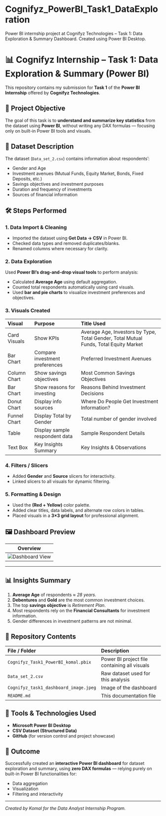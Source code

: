 # Cognifyz_PowerBI_Task1_DataExploration
Power BI internship project at Cognifyz Technologies – Task 1: Data Exploration &amp; Summary Dashboard. Created using Power BI Desktop.

# 📊 Cognifyz Internship – Task 1: Data Exploration & Summary (Power BI)

This repository contains my submission for **Task 1** of the **Power BI Internship** offered by **Cognifyz Technologies**.


## 🧠 Project Objective

The goal of this task is to **understand and summarize key statistics** from the dataset using **Power BI**, without writing any DAX formulas — focusing only on built-in Power BI tools and visuals.


## 📂 Dataset Description

The dataset (`Data_set_2.csv`) contains information about respondents’:
- Gender and Age  
- Investment avenues (Mutual Funds, Equity Market, Bonds, Fixed Deposits, etc.)  
- Savings objectives and investment purposes  
- Duration and frequency of investments  
- Sources of financial information  


## 🛠️ Steps Performed

### 1. Data Import & Cleaning
- Imported the dataset using **Get Data → CSV** in Power BI.  
- Checked data types and removed duplicates/blanks.  
- Renamed columns where necessary for clarity.  

### 2. Data Exploration
Used **Power BI’s drag-and-drop visual tools** to perform analysis:
- Calculated **Average Age** using default aggregation.  
- Counted total respondents automatically using card visuals.  
- Used **bar and pie charts** to visualize investment preferences and objectives.

### 3. Visuals Created
| Visual | Purpose | Title Used |
| :-- | :-- | :-- |
| Card Visuals | Show KPIs | Average Age, Investors by Type, Total Gender, Total Mutual Funds, Total Equity Market |
| Bar Chart | Compare investment preferences | Preferred Investment Avenues |
| Column Chart | Show savings objectives | Most Common Savings Objectives |
| Bar Chart | Show reasons for investing | Reasons Behind Investment Decisions |
| Donut Chart | Display info sources | Where Do People Get Investment Information? |
| Funnel Chart | Display Total by Gender | Total number of gender involved |
| Table | Display sample respondent data | Sample Respondent Details |
| Text Box | Key Insights Summary | Key Insights & Observations |

### 4. Filters / Slicers
- Added **Gender** and **Source** slicers for interactivity.  
- Linked slicers to all visuals for dynamic filtering.

### 5. Formatting & Design
- Used the **(Red + Yellow)** color palette.  
- Added clear titles, data labels, and alternate row colors in tables.  
- Placed visuals in a **3×3 grid layout** for professional alignment.


## 🖼️ Dashboard Preview

| Overview |
| :--: |
| ![Dashboard View]("[[[C:\Users\komal\Downloads\Cognifyz_task1_dashboard_image.jpeg](https://drive.google.com/file/d/1Of1GKk0BHZFGPK1c0v30ETxqO0VLSfcA/view?usp=sharing)](https://drive.google.com/file/d/1Of1GKk0BHZFGPK1c0v30ETxqO0VLSfcA/view?usp=sharing)](https://drive.google.com/drive/my-drive)") | 

---

## 📊 Insights Summary

1. **Average Age** of respondents ≈ *28 years*.  
2. **Debentures** and **Gold** are the most common investment choices.  
3. The top **savings objective** is *Retirement Plan*.  
4. Most respondents rely on the **Financial Consultants** for investment information.  
5. Gender differences in investment patterns are not minimal.


## 📁 Repository Contents

| File / Folder | Description |
| :-- | :-- |
| `Cognifyz_Task1_PowerBI_komal.pbix` | Power BI project file containing all visuals |
| `Data_set_2.csv` | Raw dataset used for this analysis |
| `Cognifyz_task1_dashboard_image.jpeg` | Image of the dashboard |
| `README.md` | This documentation file |


## 🧩 Tools & Technologies Used

- **Microsoft Power BI Desktop**  
- **CSV Dataset (Structured Data)**  
- **GitHub** (for version control and project showcase)


## 🏁 Outcome

Successfully created an **interactive Power BI dashboard** for dataset exploration and summary, using **zero DAX formulas** — relying purely on built-in Power BI functionalities for:
- Data aggregation  
- Visualization  
- Filtering and interactivity  

---
*Created by Komal for the Data Analyst Internship Program.*
